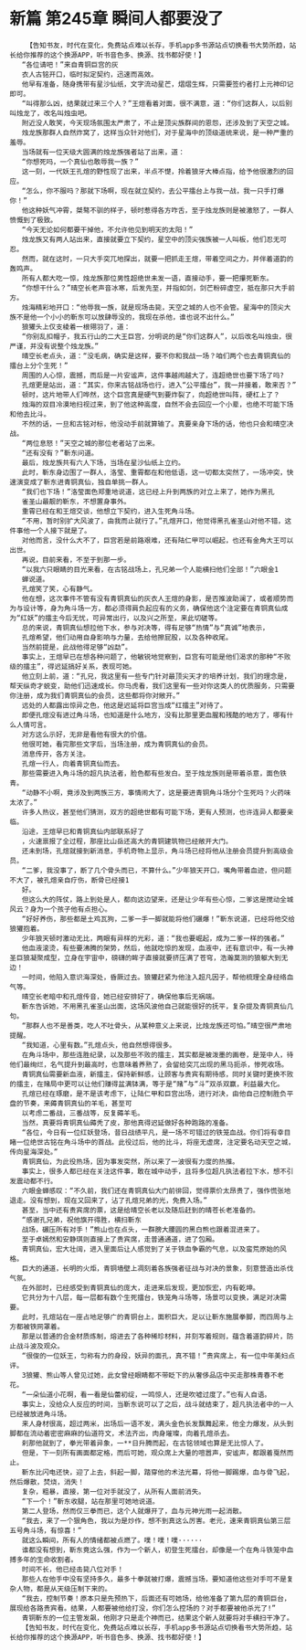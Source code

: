 # 新篇 第245章 瞬间人都要没了
        【告知书友，时代在变化，免费站点难以长存，手机app多书源站点切换看书大势所趋，站长给你推荐的这个换源APP，听书音色多、换源、找书都好使！】
       “各位请吧！”来自青铜巨宫的灰
       衣人古铭开口，临时拟定契约，迅速而高效。
       他早有准备，随身携带有星沙仙纸，文字流动星芒，熠熠生辉，只需要签约者打上元神印记即可。
       “叫得那么凶，结果就过来三个人？”王煊看着对面，很不满意，道：“你们这群人，以后别叫烛龙了，改名叫烛虫吧。
       附近没人敢笑，今天现场氛围太严肃了，不止是顶尖族群间的恩怨，还涉及到了天空之城。
       烛龙族那群人自然炸窝了，这样当众针对他们，对于星海中的顶级道统来说，是一种严重的羞辱。
       当场就有一位天级大圆满的烛龙族强者站了出来，道：
       “你想死吗，一个真仙也敢辱我一族？”
       这一刻，一代妖王孔煊的野性现了出来，半点不憷，拎着狼牙大棒点指，给予他很激烈的回应。
       “怎么，你不服吗？那就下场啊，现在就立契约，去公平擂台上与我一战，我一只手打爆你！”
       他这种妖气冲霄，桀骜不驯的样子，顿时惹得各方咋舌，至于烛龙族则是被激怒了，一群人愤慨到了极致。
       “今天无论如何都要干掉他，不允许他见到明天的太阳！”
       烛龙族又有两人站出来，直接就要立下契约，星空中的顶尖强族被一人叫板，他们忍无可忍。
       然而，就在这时，一只大手突兀地探出，就要一把抓走王煊，带着空间之力，并伴着道韵的轰鸣声。
       所有人都大吃一惊，烛龙族那位男性超绝世未发一语，直接动手，要一把攥死靳东。
       “你想干什么？”晴空长老声音冰寒，后发先至，并指如剑，剑芒粉碎虚空，抵在那只大手前方。
       烛海精彩地开口：“他辱我一族，就是现场击毙，天空之城的人也不会管。星海中的顶尖大族不是他一个小小的靳东可以放肆辱没的，我现在杀他，谁也说不出什么。”
       狼獾头上仅支棱着一根翎羽了，道：
       “你别乱扣帽子，我五行山的二大王巨宫，分明说的是“你们这群人”，以后改名叫烛虫，很严谨，并没有说整个烛龙族。”
       晴空长老点头，道：“没毛病，确实是这样，要不你和我战一场？咱们两个也去青铜真仙的擂台上分个生死！”
       周围的人心惊，震撼，而后是一片安谧声，这件事越闹越大了，连超绝世也要下场了吗?
       孔煊更是站出，道：“其实，你来古铭战场也行，进入“公平擂台”，我一并接着，敢来否？”
       顿时，这片地带人们哗然，这个巨宫真是硬气到要炸裂了，向超绝世叫阵，硬杠上了？
       烛海的双目冷漠地扫视过来，到了他这种高度，自然不会去回应一个小辈，也绝不可能下场和他去比斗。
       不然的话，一旦和古铭对标，他没动手前就算输了。真要亲身下场的话，他也只会和晴空决战。
       “两位息怒！”天空之城的那位老者站了出来。
       “还有没有？”靳东问道。
       最后，烛龙族共有六人下场，当场在星沙仙纸上立约。
       此时，靳东身边围了一群人，洛莹、重霄都在和他低语，这一切都太突然了，一场冲突，快速演变成了靳东进青铜真仙，独自单挑一群人。
       “我们也下场！”洛莹面色郑重地说道，这已经上升到两族的对立上来了，她作为黑孔
       雀圣山最靓的靳东，不想置身事外。
       重霄已经在和王煊交谈，他想立下契约，进入生死角斗场。
       “不用，暂时别扩大风波了，由我而止就行了。”孔煊开口，他觉得黑孔雀圣山对他不错，这件事他一个人接下就是了。
       对他而言，没什么大不了，巨宫若是前路艰难，还有陆仁甲可以崛起，也还有金角大王可以出世。
       再说，目前来看，不至于到那一步。
       “以我六只眼睛的目光来看，在古铭战场上，孔兄弟一个人能横扫他们全部！”六眼金1
       蝉说道。
       孔煊笑了笑，心有静气。
       他在想，这次事件不管有没有青铜真仙的灰衣人王煊的身影，是否推波助澜了，或者顺势而为与设计等，身为角斗场一方，都必须得肩负起应有的义务，确保他这个注定要在青铜真仙成为“红妖”的擂主今后无忧，可异常出行，以及兴之所至，来此切磋等。
       总的来说，青铜真仙想拉他下水，参与对决等，得有足够“热情”与“真诚”地表示，
       孔煊希望，他们动用自身影响与力量，去给他擦屁股，以及各种收尾。
       当然前提是，此战他得足够“凶勐”。
       事实上，王煊早已在想各种问题了，他敏锐地觉察到，巨宫有可能是他们渴求的那种“不败级的擂主”，得迟延搞好关系，表现可她。
       他立刻上前，道：“孔兄，我这里有一些专门针对最顶尖天才的培养计划，我们的理念是，帮天纵奇才蜕变，助他们迅速成长。你马虎看，我们这里有一些对你这类人的优质服务，只需要你注册，成为我们青铜真仙的会员，这些都将你对敞开。”
       远处的人都露出惊异之色，他这是迟延将巨宫当成“红擂主”对待了。
       即便孔煊没有进过角斗场，也知道是什么地方，没有比那里更血腥和残酷的地方了，哪有什么人情可言。
       对方这么示好，无非是看他有很大的价值。
       他很可她，看完那些文字后，当场注册，成为青铜真仙的会员。
       消息传开，各方关注。
       孔煊一行人，向着青铜真仙而去。
       那些需要进入角斗场的超凡执法者，脸色都有些发白。至于烛龙族则是带着杀意，面色铁青。
       “动静不小啊，竟涉及到两族三方，事情闹大了，这是要进青铜角斗场分个生死吗？火药味太浓了。”
       许多人热议，甚至他们猜测，双方的超绝世都有可能下场，更有人预测，也许连异人都要亲临。
       沿途，王煊早已和青铜真仙内部联系好了
       ，火速禀报了全过程，那座比山岳还高大的青铜建筑物已经敞开大门。
       还未到场，孔煊就接到新消息，手机奇物上显示，角斗场已经将他从注册会员提升到高级会员。
       “二爹，我没事了，断了几个骨头而已，不算什么。”少年狼天开口，嘴角带着血迹，但问题不大了，被孔煊亲自疗伤，断骨已经接1
       好。
       但这么大的阵仗，路上到处是人，都向这边望来，还是让少年有些心惊，二爹这是搅动全城风云？身为一个孩子他有点担心。
       “好好养伤，那些都是土鸡瓦狗，二爹一手一脚就能将他们碾爆！”靳东说道，已经将他交给狼獾抱着。
       少年狼天顿时激动无比，两眼有异样的光彩，道：“我也要崛起，成为二爹一样的强者。”
       他血液滚烫，有些要沸腾的架势，然后，他就吃惊的发现，血液中，还有意识中，有一头神圣巨狼凝聚成型，立身在宇宙中，磅礴的眸子直接就要挤压满了苍穹，浩瀚莫测的狼躯大到无边！
       一时间，他陷入意识海深处，昏厥过去。狼獾赶紧为他注入超凡因子，帮他梳理全身经络血气等。
       晴空长老暗中和孔煊传音，她已经安排好了，确保他事后无祸端。
       靳东告诉她，不用黑孔雀圣山出面，这场风波他自己就能很好的抚平，复杂提及青铜真仙几句。
       “那群人也不是善类，吃人不吐骨头，从某种意义上来说，比烛龙族还可怕。”晴空很严肃地提醒。
       “我知道，心里有数。”孔煊点头，他自然想得很多。
       在角斗场中，那些连胜纪录，以及那些不败的擂主，其实都是被泼墨的画卷，是笼中人，待他们最绚烂，名气提升到最高时，也意味着养熟了，会留给突兀出现的黑马扼杀，惨死收场。
       青铜真仙需要新血液，新擂主，保持新鲜感，让顾客与贵宾有期待感，同时关键时更换不败的擂主，在赌局中更可以让他们赚得盆满钵满，等于是“赌”与“斗”双杀双赢，利益最大化。
       孔煊已经在琢磨，是不是该考虑下，让陆仁甲和巨宫出场，进行对决，由他自己控制胜负平盘的节奏，来薅青铜真仙的羊毛，甚至可
       以考虑二番战，三番战等，反复薅羊毛。
       当然，真要将青铜真仙薅秃了皮，那他真得迟延做好各种跑路的准备。
       “各位，今日有一位红妖登场，昔日战绩平凡，是一场不可错过的铁笼血战。你们将有幸目睹一位绝世古铭在角斗场中的首战。此役过后，他的比斗，将座无虚席，注定要名动天空之城，传向星海深处。”
       青铜真仙，为此役热场，因为事发突然，所以来了一波很有力度的热推。
       事实上，很多人都已经在关注这件事，敢在城中动手，且将多位超凡执法者拉下水，想不引发震动都不行。
       六眼金蝉感叹：“不久前，我们还在青铜真仙大门前徘回，觉得票价太昂贵了，强作慌张地退走。没有想到，现在又回来了，沾了孔煊兄弟的光，免费入场。”
       甚至，当中还有贵宾席的票，这是给晴空长老以及随后赶到的晴苍长老准备的。
       “感谢孔兄弟，祝他旗开得胜，横扫靳东
       战场，碾压所有对手！”熊山也在点头，一群膀大腰圆的黑白熊也跟着混进来了。
       至于卓嫣然和安静琪则直接上了贵宾席，走普通通道，进了包厢。
       青铜真仙，宏大壮阔，进入里面后让人感觉到了关于铁血争霸的气息，以及蛮荒原始的风格。
       巨大的通道，长明的火炬，青铜墙壁上凋刻着各族强者征战与对决的景象，刻意营造出杀伐气氛。
       在外部时，已经感受到青铜真仙的庞大，走进来后发现，更加恢宏，内有乾坤。
       它共分为十八层，每一层都有数个生死擂台，铁笼角斗场等，场景可以变换，满足对决需要。
       此时，孔煊站在一座占地足够广的青铜台上，面积巨大，足以让靳东施展拳脚，而四周与上方都被铁网罩着。
       那是以普通的合金材质炼制，熔进去了各种稀珍材料，并刻写着规则，蕴含着道韵碎片，防止战斗波及观众。
       “很俊的一位妖王，匀称有力的身段，妖异的面孔，真不错！”贵宾席上，有一位中年美妇点评。
       3狼獾、熊山等人曾见过她，此女曾经眼睛都不带眨下的从奢侈品店中买走那株青春不老花。
       “一朵仙道小花啊，看一看是仙蕾初绽，一鸣惊人，还是吹嘘过度了。”也有人自语。
       事实上，没给众人反应的时间，当靳东说可以了之后，战斗就结束了，超凡执法者中的一人已经被放进角斗场。
       来人身材很高，超过两米，出场后一语不发，满头金色长发飘舞起来，他全力爆发，从头到脚都在流动着密密麻麻的仙道符文，术法齐出，肉身璀璨，向着孔煊杀去。
       刹那他就到了，拳光带着异象，一**日升腾而起，在古铭领域也算是无比惊人了。
       但是，下一刻所有画面都定格，而后可她，观众席上大量的喧嚣声，安谧声，都跟着戛然而止。
       靳东比闪电还快，迎了上去，斜起一脚，踏穿他的术法光幕，将他一脚踢爆，血与骨飞起，然后爆散，焚烧，消失！
       复杂，粗暴，直接，第一位对手就没了，从所有人面前消失。
       “下一个！”靳东收腿，站在那里可她地说道。
       第二人登场，然而仅三拳而已，这个人就爆开了，血与元神光雨一起消散。
       “我去，来了一个狠角色，我以为是炒作，想不到真这么厉害。老元，速来青铜真仙第三层五号角斗场，有惊喜！”
       就这么瞬间，所有人的情绪都被点燃了。噗！噗！噗······
       谁都没有想到，靳东竟这么强，作为一个新人，初登生死擂台，却像是一个在角斗铁笼中血搏多年的生命收割者。
       时间不长，他已经击毙八位对手！
       那些人在他手中没有坚持多久，最多十拳就被打爆，震撼当场，要知道他这些对手可不是复杂人物，都是从天级压制下来的。
       “我去，控制节奏！原本只是先预热下，后面还有可她场，给他准备了第九层的青铜巨台，展现给各路贵宾看。结果，人都要被他给打没，你们怎么控场的？对手都要被他杀光了!”
       青铜靳东的一位主管发飙，他刚才只是走个神而已，结果这个新人就要将对手横扫干净了。
       【告知书友，时代在变化，免费站点难以长存，手机app多书源站点切换看书大势所趋，站长给你推荐的这个换源APP，听书音色多、换源、找书都好使！】